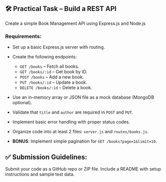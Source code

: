 ## 🛠️ Practical Task – Build a REST API

Create a simple Book Management API using Express.js and Node.js

### Requirements:

- Set up a basic Express.js server with routing.

- Create the following endpoints:
  - `GET /books` – Fetch all books.
  - `GET /books/:id` – Get book by ID.
  - `POST /books` – Add a new book.
  - `PUT /books/:id` – Update a book.
  - `DELETE /books/:id` – Delete a book.

- Use an in-memory array or JSON file as a mock database (MongoDB optional).

- Validate that `title` and `author` are required in `POST` and `PUT`.

- Implement basic error handling with proper status codes.

- Organize code into at least 2 files: `server.js` and `routes/books.js`.

- **BONUS**: Implement simple pagination for `GET /books?page=1&limit=10`.


## ✅ Submission Guidelines:
Submit your code as a GitHub repo or ZIP file.
Include a README with setup instructions and sample test data.
